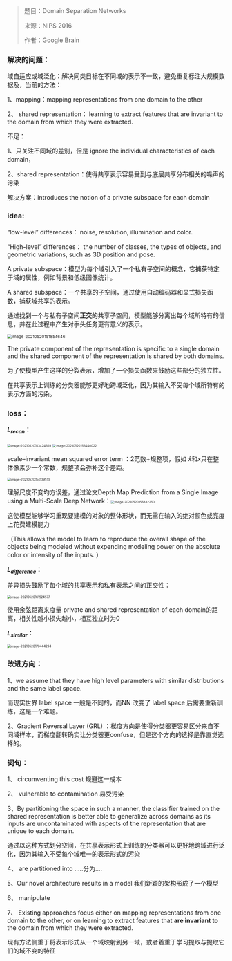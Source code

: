 > 题目：Domain Separation Networks
>
> 来源：NIPS 2016
>
> 作者：Google Brain

### 解决的问题：

域自适应或域泛化：解决同类目标在不同域的表示不一致，避免重复标注大规模数据及，当前的方法：

1、mapping：mapping representations from one domain to the other

2、 shared representation： learning to extract features that are invariant to the domain from which they were extracted.

不足：

1、只关注不同域的差别，但是 ignore the individual characteristics of each domain，

2、shared representation：使得共享表示容易受到与底层共享分布相关的噪声的污染

解决方案：introduces the notion of a private subspace for each domain

### idea:

“low-level” differences： noise, resolution, illumination and color. 

“High-level” differences：  the number of classes, the types of objects, and geometric variations, such as 3D position and pose. 



A private subspace：模型为每个域引入了一个私有子空间的概念，它捕获特定于域的属性，例如背景和低级图像统计。

A shared subspace：一个共享的子空间，通过使用自动编码器和显式损失函数，捕获域共享的表示。

通过找到一个与私有子空间**正交**的共享子空间，模型能够分离出每个域所特有的信息，并在此过程中产生对手头任务更有意义的表示。

<img src="/Users/lishuo/Library/Application Support/typora-user-images/image-20210520151854646.png" alt="image-20210520151854646" style="zoom:67%;" />

The private component of the representation is specific to a single domain and the shared component of the representation is shared by both domains.

为了使模型产生这样的分裂表示，增加了一个损失函数来鼓励这些部分的独立性。

在共享表示上训练的分类器能够更好地跨域泛化，因为其输入不受每个域所特有的表示方面的污染。

### loss：

**$L_{recon}$：**

<img src="/Users/lishuo/Library/Application Support/typora-user-images/image-20210520153424659.png" alt="image-20210520153424659" style="zoom:50%;" />

<img src="/Users/lishuo/Library/Application Support/typora-user-images/image-20210520153440022.png" alt="image-20210520153440022" style="zoom:50%;" />

scale–invariant mean squared error term ：2范数+规整项，假如 $\hat{x}$和$x$只在整体像素少一个常数，规整项会弥补这个差距。

<img src="/Users/lishuo/Library/Application Support/typora-user-images/image-20210520154139513.png" alt="image-20210520154139513" style="zoom:50%;" />

理解尺度不变均方误差，通过论文Depth Map Prediction from a Single Image using a Multi-Scale Deep Network：<img src="/Users/lishuo/Library/Application Support/typora-user-images/image-20210520155832250.png" alt="image-20210520155832250" style="zoom:50%;" />



这使模型能够学习重现要建模的对象的整体形状，而无需在输入的绝对颜色或亮度上花费建模能力

（This allows the model to learn to reproduce the overall shape of the objects being modeled without expending modeling power on the absolute color or intensity of the inputs. ）

**$L_{difference}$：**

差异损失鼓励了每个域的共享表示和私有表示之间的正交性：

<img src="/Users/lishuo/Library/Application Support/typora-user-images/image-20210520161524577.png" alt="image-20210520161524577" style="zoom:50%;" />

使用余弦距离来度量 private and shared representation of each domain的距离，相关性越小损失越小，相互独立时为0

**$L_{similar}$：**

<img src="/Users/lishuo/Library/Application Support/typora-user-images/image-20210520170444294.png" alt="image-20210520170444294" style="zoom:50%;" />

### 改进方向：

1、we assume that they have high level parameters with similar distributions and the same label space.

而现实世界 label space 一般是不同的，而NN 改变了 label space 后需要重新训练，这是一个难题。

2、Gradient Reversal Layer (GRL) ：梯度方向是使得分类器更容易区分来自不同域样本，而梯度翻转确实让分类器更confuse，但是这个方向的选择是靠直觉选择的。

### 词句：

1、 circumventing this cost 规避这一成本

2、 vulnerable to contamination  易受污染

3、By partitioning the space in such a manner, the classifier trained on the shared representation is better able to generalize across domains as its inputs are uncontaminated with aspects of the representation that are unique to each domain.

通过以这种方式划分空间，在共享表示形式上训练的分类器可以更好地跨域进行泛化，因为其输入不受每个域唯一的表示形式的污染

4、 are partitioned into   .....分为....

5、Our novel architecture results in a model   我们新颖的架构形成了一个模型

6、 manipulate 

7、 Existing approaches focus either on mapping representations from one domain to the other, or on learning to extract features that **are invariant to** the domain from which they were extracted. 

现有方法侧重于将表示形式从一个域映射到另一域，或者着重于学习提取与提取它们的域不变的特征